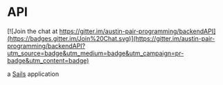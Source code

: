 # API

[![Join the chat at https://gitter.im/austin-pair-programming/backendAPI](https://badges.gitter.im/Join%20Chat.svg)](https://gitter.im/austin-pair-programming/backendAPI?utm_source=badge&utm_medium=badge&utm_campaign=pr-badge&utm_content=badge)

a [Sails](http://sailsjs.org) application
